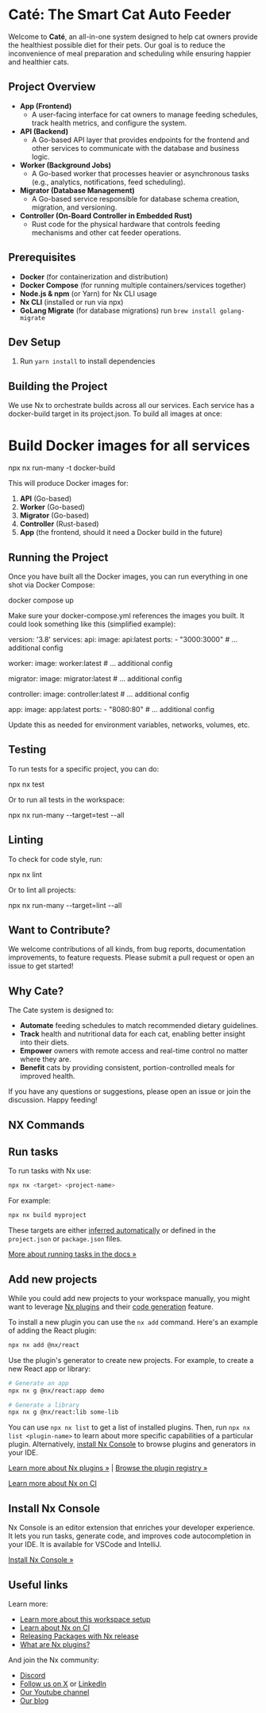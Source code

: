 # Caté: The Smart Cat Auto Feeder

Welcome to **Caté**, an all-in-one system designed to help cat owners provide the healthiest possible diet for their pets. Our goal is to reduce the inconvenience of meal preparation and scheduling while ensuring happier and healthier cats.

## Project Overview

- **App (Frontend)**
  - A user-facing interface for cat owners to manage feeding schedules, track health metrics, and configure the system.
- **API (Backend)**
  - A Go-based API layer that provides endpoints for the frontend and other services to communicate with the database and business logic.
- **Worker (Background Jobs)**
  - A Go-based worker that processes heavier or asynchronous tasks (e.g., analytics, notifications, feed scheduling).
- **Migrator (Database Management)**
  - A Go-based service responsible for database schema creation, migration, and versioning.
- **Controller (On-Board Controller in Embedded Rust)**
  - Rust code for the physical hardware that controls feeding mechanisms and other cat feeder operations.

## Prerequisites

- **Docker** (for containerization and distribution)
- **Docker Compose** (for running multiple containers/services together)
- **Node.js & npm** (or Yarn) for Nx CLI usage
- **Nx CLI** (installed or run via npx)
- **GoLang Migrate** (for database migrations) run `brew install golang-migrate`


## Dev Setup

1. Run `yarn install` to install dependencies

## Building the Project

We use Nx to orchestrate builds across all our services. Each service has a docker-build target in its project.json. To build all images at once:

# Build Docker images for all services
npx nx run-many -t docker-build

This will produce Docker images for:
1. **API** (Go-based)
2. **Worker** (Go-based)
3. **Migrator** (Go-based)
4. **Controller** (Rust-based)
5. **App** (the frontend, should it need a Docker build in the future)

## Running the Project

Once you have built all the Docker images, you can run everything in one shot via Docker Compose:

docker compose up

Make sure your docker-compose.yml references the images you built. It could look something like this (simplified example):

version: '3.8'
services:
  api:
    image: api:latest
    ports:
      - "3000:3000"
    # ... additional config

  worker:
    image: worker:latest
    # ... additional config

  migrator:
    image: migrator:latest
    # ... additional config

  controller:
    image: controller:latest
    # ... additional config

  app:
    image: app:latest
    ports:
      - "8080:80"
    # ... additional config

Update this as needed for environment variables, networks, volumes, etc.

## Testing

To run tests for a specific project, you can do:

npx nx test <project-name>

Or to run all tests in the workspace:

npx nx run-many --target=test --all

## Linting

To check for code style, run:

npx nx lint <project-name>

Or to lint all projects:

npx nx run-many --target=lint --all

## Want to Contribute?

We welcome contributions of all kinds, from bug reports, documentation improvements, to feature requests. Please submit a pull request or open an issue to get started!

## Why Cate?

The Cate system is designed to:
- **Automate** feeding schedules to match recommended dietary guidelines.
- **Track** health and nutritional data for each cat, enabling better insight into their diets.
- **Empower** owners with remote access and real-time control no matter where they are.
- **Benefit** cats by providing consistent, portion-controlled meals for improved health.

If you have any questions or suggestions, please open an issue or join the discussion. Happy feeding!

## NX Commands

## Run tasks

To run tasks with Nx use:

```sh
npx nx <target> <project-name>
```

For example:

```sh
npx nx build myproject
```

These targets are either [inferred automatically](https://nx.dev/concepts/inferred-tasks?utm_source=nx_project&utm_medium=readme&utm_campaign=nx_projects) or defined in the `project.json` or `package.json` files.

[More about running tasks in the docs &raquo;](https://nx.dev/features/run-tasks?utm_source=nx_project&utm_medium=readme&utm_campaign=nx_projects)

## Add new projects

While you could add new projects to your workspace manually, you might want to leverage [Nx plugins](https://nx.dev/concepts/nx-plugins?utm_source=nx_project&utm_medium=readme&utm_campaign=nx_projects) and their [code generation](https://nx.dev/features/generate-code?utm_source=nx_project&utm_medium=readme&utm_campaign=nx_projects) feature.

To install a new plugin you can use the `nx add` command. Here's an example of adding the React plugin:
```sh
npx nx add @nx/react
```

Use the plugin's generator to create new projects. For example, to create a new React app or library:

```sh
# Generate an app
npx nx g @nx/react:app demo

# Generate a library
npx nx g @nx/react:lib some-lib
```

You can use `npx nx list` to get a list of installed plugins. Then, run `npx nx list <plugin-name>` to learn about more specific capabilities of a particular plugin. Alternatively, [install Nx Console](https://nx.dev/getting-started/editor-setup?utm_source=nx_project&utm_medium=readme&utm_campaign=nx_projects) to browse plugins and generators in your IDE.

[Learn more about Nx plugins &raquo;](https://nx.dev/concepts/nx-plugins?utm_source=nx_project&utm_medium=readme&utm_campaign=nx_projects) | [Browse the plugin registry &raquo;](https://nx.dev/plugin-registry?utm_source=nx_project&utm_medium=readme&utm_campaign=nx_projects)


[Learn more about Nx on CI](https://nx.dev/ci/intro/ci-with-nx#ready-get-started-with-your-provider?utm_source=nx_project&utm_medium=readme&utm_campaign=nx_projects)

## Install Nx Console

Nx Console is an editor extension that enriches your developer experience. It lets you run tasks, generate code, and improves code autocompletion in your IDE. It is available for VSCode and IntelliJ.

[Install Nx Console &raquo;](https://nx.dev/getting-started/editor-setup?utm_source=nx_project&utm_medium=readme&utm_campaign=nx_projects)

## Useful links

Learn more:

- [Learn more about this workspace setup](https://nx.dev/getting-started/intro#learn-nx?utm_source=nx_project&amp;utm_medium=readme&amp;utm_campaign=nx_projects)
- [Learn about Nx on CI](https://nx.dev/ci/intro/ci-with-nx?utm_source=nx_project&utm_medium=readme&utm_campaign=nx_projects)
- [Releasing Packages with Nx release](https://nx.dev/features/manage-releases?utm_source=nx_project&utm_medium=readme&utm_campaign=nx_projects)
- [What are Nx plugins?](https://nx.dev/concepts/nx-plugins?utm_source=nx_project&utm_medium=readme&utm_campaign=nx_projects)

And join the Nx community:
- [Discord](https://go.nx.dev/community)
- [Follow us on X](https://twitter.com/nxdevtools) or [LinkedIn](https://www.linkedin.com/company/nrwl)
- [Our Youtube channel](https://www.youtube.com/@nxdevtools)
- [Our blog](https://nx.dev/blog?utm_source=nx_project&utm_medium=readme&utm_campaign=nx_projects)
